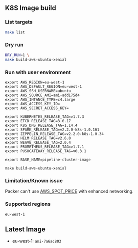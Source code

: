 ## K8S Image build

### List targets
```bash
make list
```

### Dry run
```bash
DRY_RUN=1 \
make build-aws-ubuntu-xenial
```

### Run with user environment
```
export AWS_REGION=eu-west-1
export AWS_DEFAULT_REGION=eu-west-1
export AWS_SSH_USERNAME=ubuntu
export AWS_SOURCE_AMI=ami-add175d4
export AWS_INTANCE_TYPE=c4.large
export AWS_ACCESS_KEY_ID=
export AWS_SECRET_ACCESS_KEY=

export KUBERNETES_RELEASE_TAG=v1.7.3
export ETCD_RELEASE_TAG=3.0.17
export K8S_DNS_RELEASE_TAG=1.14.4
export SPARK_RELEASE_TAG=v2.2.0-k8s-1.0.161
export ZEPPELIN_RELEASE_TAG=v2.2.0-k8s-1.0.34
export HELM_RELEASE_TAG=v2.6.0
export WEAVE_RELEASE_TAG=2.0.4
export PROMETHEUS_RELEASE_TAG=v1.7.1
export PUSHGATEWAY_RELEASE_TAG=v0.3.1

export BASE_NAME=pipeline-cluster-image

make build-aws-ubuntu-xenial
```

### Limitation/Known issue

Packer can't use [AWS_SPOT_PRICE](https://github.com/hashicorp/packer/issues/2763) with enhanced networking.

### Supported regions
```
eu-west-1
```

## Latest Image

* eu-west-1:  `ami-7a6ac803`
